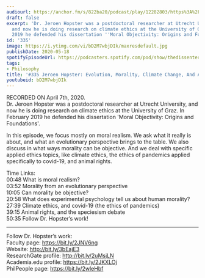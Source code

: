 ```yaml
---
audiourl: https://anchor.fm/s/822ba20/podcast/play/12282803/https%3A%2F%2Fd3ctxlq1ktw2nl.cloudfront.net%2Fproduction%2F2020-3-11%2F63582044-44100-2-c2b404d3239c3.m4a
draft: false
excerpt: 'Dr. Jeroen Hopster was a postdoctoral researcher at Utrecht University,
  and now he is doing research on climate ethics at the University of Graz. In February
  2019 he defended his dissertation ''Moral Objectivity: Origins and Foundations''. '
id: '335'
image: https://i.ytimg.com/vi/bD2M7wbjDIk/maxresdefault.jpg
publishDate: 2020-05-18
spotifyEpisodeUrl: https://podcasters.spotify.com/pod/show/thedissenter/episodes/335-Jeroen-Hopster-Evolution--Morality--Climate-Change--And-Animal-Rights-eclbfj
tags:
- Philosophy
title: '#335 Jeroen Hopster: Evolution, Morality, Climate Change, And Animal Rights'
youtubeid: bD2M7wbjDIk
---
```

<div class="timelinks">

RECORDED ON April 7th, 2020.  
Dr. Jeroen Hopster was a postdoctoral researcher at Utrecht University, and now he is doing research on climate ethics at the University of Graz. In February 2019 he defended his dissertation 'Moral Objectivity: Origins and Foundations'. 

In this episode, we focus mostly on moral realism. We ask what it really is about, and what an evolutionary perspective brings to the table. We also discuss in what ways morality can be objective. And we deal with specific applied ethics topics, like climate ethics, the ethics of pandemics applied specifically to covid-19, and animal rights.

Time Links:  
<time>00:48</time> What is moral realism?  
<time>03:52</time> Morality from an evolutionary perspective  
<time>10:05</time> Can morality be objective?  
<time>20:58</time> What does experimental psychology tell us about human morality?  
<time>27:39</time> Climate ethics, and covid-19 (the ethics of pandemics)  
<time>39:15</time> Animal rights, and the speciesism debate  
<time>50:35</time> Follow Dr. Hopster’s work!

---

Follow Dr. Hopster’s work:  
Faculty page: https://bit.ly/2JNV6ng  
Website: http://bit.ly/3bEajE3  
ResearchGate profile: http://bit.ly/2uMsjLN  
Academia.edu profile: https://bit.ly/2JKXLOj  
PhilPeople page: https://bit.ly/2wleHbf
</div>

